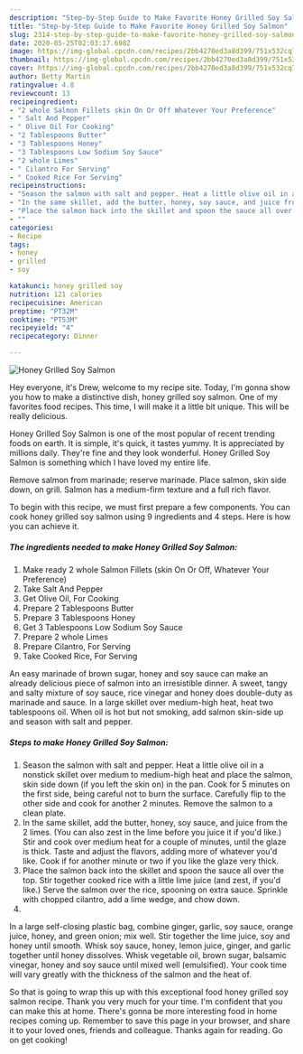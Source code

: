 ```yaml
---
description: "Step-by-Step Guide to Make Favorite Honey Grilled Soy Salmon"
title: "Step-by-Step Guide to Make Favorite Honey Grilled Soy Salmon"
slug: 2314-step-by-step-guide-to-make-favorite-honey-grilled-soy-salmon
date: 2020-05-25T02:03:17.698Z
image: https://img-global.cpcdn.com/recipes/2bb4270ed3a8d399/751x532cq70/honey-grilled-soy-salmon-recipe-main-photo.jpg
thumbnail: https://img-global.cpcdn.com/recipes/2bb4270ed3a8d399/751x532cq70/honey-grilled-soy-salmon-recipe-main-photo.jpg
cover: https://img-global.cpcdn.com/recipes/2bb4270ed3a8d399/751x532cq70/honey-grilled-soy-salmon-recipe-main-photo.jpg
author: Betty Martin
ratingvalue: 4.8
reviewcount: 13
recipeingredient:
- "2 whole Salmon Fillets skin On Or Off Whatever Your Preference"
- " Salt And Pepper"
- " Olive Oil For Cooking"
- "2 Tablespoons Butter"
- "3 Tablespoons Honey"
- "3 Tablespoons Low Sodium Soy Sauce"
- "2 whole Limes"
- " Cilantro For Serving"
- " Cooked Rice For Serving"
recipeinstructions:
- "Season the salmon with salt and pepper. Heat a little olive oil in a nonstick skillet over medium to medium-high heat and place the salmon, skin side down (if you left the skin on) in the pan. Cook for 5 minutes on the first side, being careful not to burn the surface. Carefully flip to the other side and cook for another 2 minutes. Remove the salmon to a clean plate."
- "In the same skillet, add the butter, honey, soy sauce, and juice from the 2 limes. (You can also zest in the lime before you juice it if you&#39;d like.) Stir and cook over medium heat for a couple of minutes, until the glaze is thick. Taste and adjust the flavors, adding more of whatever you&#39;d like. Cook if for another minute or two if you like the glaze very thick."
- "Place the salmon back into the skillet and spoon the sauce all over the top. Stir together cooked rice with a little lime juice (and zest, if you&#39;d like.) Serve the salmon over the rice, spooning on extra sauce. Sprinkle with chopped cilantro, add a lime wedge, and chow down."
- ""
categories:
- Recipe
tags:
- honey
- grilled
- soy

katakunci: honey grilled soy 
nutrition: 121 calories
recipecuisine: American
preptime: "PT32M"
cooktime: "PT53M"
recipeyield: "4"
recipecategory: Dinner

---
```



![Honey Grilled Soy Salmon](https://img-global.cpcdn.com/recipes/2bb4270ed3a8d399/751x532cq70/honey-grilled-soy-salmon-recipe-main-photo.jpg)

Hey everyone, it's Drew, welcome to my recipe site. Today, I'm gonna show you how to make a distinctive dish, honey grilled soy salmon. One of my favorites food recipes. This time, I will make it a little bit unique. This will be really delicious.

Honey Grilled Soy Salmon is one of the most popular of recent trending foods on earth. It is simple, it's quick, it tastes yummy. It is appreciated by millions daily. They're fine and they look wonderful. Honey Grilled Soy Salmon is something which I have loved my entire life.

Remove salmon from marinade; reserve marinade. Place salmon, skin side down, on grill. Salmon has a medium-firm texture and a full rich flavor.


To begin with this recipe, we must first prepare a few components. You can cook honey grilled soy salmon using 9 ingredients and 4 steps. Here is how you can achieve it.

<!--inarticleads1-->

##### The ingredients needed to make Honey Grilled Soy Salmon:

1. Make ready 2 whole Salmon Fillets (skin On Or Off, Whatever Your Preference)
1. Take  Salt And Pepper
1. Get  Olive Oil, For Cooking
1. Prepare 2 Tablespoons Butter
1. Prepare 3 Tablespoons Honey
1. Get 3 Tablespoons Low Sodium Soy Sauce
1. Prepare 2 whole Limes
1. Prepare  Cilantro, For Serving
1. Take  Cooked Rice, For Serving


An easy marinade of brown sugar, honey and soy sauce can make an already delicious piece of salmon into an irresistible dinner. A sweet, tangy and salty mixture of soy sauce, rice vinegar and honey does double-duty as marinade and sauce. In a large skillet over medium-high heat, heat two tablespoons oil. When oil is hot but not smoking, add salmon skin-side up and season with salt and pepper. 

<!--inarticleads2-->

##### Steps to make Honey Grilled Soy Salmon:

1. Season the salmon with salt and pepper. Heat a little olive oil in a nonstick skillet over medium to medium-high heat and place the salmon, skin side down (if you left the skin on) in the pan. Cook for 5 minutes on the first side, being careful not to burn the surface. Carefully flip to the other side and cook for another 2 minutes. Remove the salmon to a clean plate.
1. In the same skillet, add the butter, honey, soy sauce, and juice from the 2 limes. (You can also zest in the lime before you juice it if you&#39;d like.) Stir and cook over medium heat for a couple of minutes, until the glaze is thick. Taste and adjust the flavors, adding more of whatever you&#39;d like. Cook if for another minute or two if you like the glaze very thick.
1. Place the salmon back into the skillet and spoon the sauce all over the top. Stir together cooked rice with a little lime juice (and zest, if you&#39;d like.) Serve the salmon over the rice, spooning on extra sauce. Sprinkle with chopped cilantro, add a lime wedge, and chow down.
1. 


In a large self-closing plastic bag, combine ginger, garlic, soy sauce, orange juice, honey, and green onion; mix well. Stir together the lime juice, soy and honey until smooth. Whisk soy sauce, honey, lemon juice, ginger, and garlic together until honey dissolves. Whisk vegetable oil, brown sugar, balsamic vinegar, honey and soy sauce until mixed well (emulsified). Your cook time will vary greatly with the thickness of the salmon and the heat of. 

So that is going to wrap this up with this exceptional food honey grilled soy salmon recipe. Thank you very much for your time. I'm confident that you can make this at home. There's gonna be more interesting food in home recipes coming up. Remember to save this page in your browser, and share it to your loved ones, friends and colleague. Thanks again for reading. Go on get cooking!
